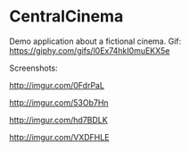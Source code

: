 # CentralCinema
Demo application about a fictional cinema.
Gif:
https://giphy.com/gifs/l0Ex74hkI0muEKX5e

Screenshots:

http://imgur.com/0FdrPaL

http://imgur.com/53Ob7Hn

http://imgur.com/hd7BDLK

http://imgur.com/VXDFHLE
